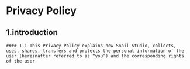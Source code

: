 # Privacy Policy
## 1.introduction
    #### 1.1 This Privacy Policy explains how Snail Studio, collects, uses, shares, transfers and protects the personal information of the user (hereinafter referred to as “you”) and the corresponding rights of the user
